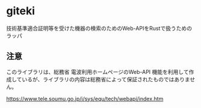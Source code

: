 # giteki
技術基準適合証明等を受けた機器の検索のためのWeb-APIをRustで扱うためのラッパ

## 注意
このライブラリは、総務省 電波利用ホームページのWeb-API 機能を利用して作成しているが、ライブラリの内容は総務省によって保証されたものではありません。

https://www.tele.soumu.go.jp/j/sys/equ/tech/webapi/index.htm
